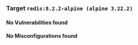 
### Target `redis:8.2.2-alpine (alpine 3.22.2)`
#### No Vulnerabilities found
#### No Misconfigurations found
